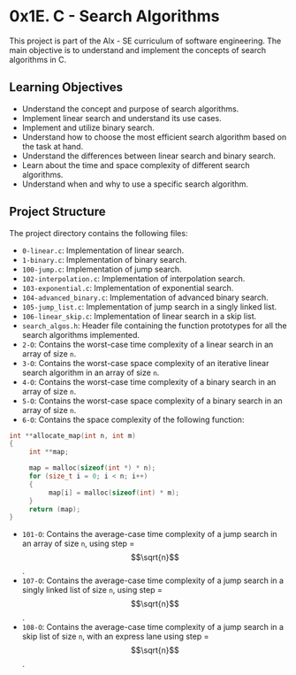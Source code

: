 # 0x1E. C - Search Algorithms

This project is part of the Alx - SE curriculum of software engineering. The main objective is to understand and implement the concepts of search algorithms in C.

## Learning Objectives

- Understand the concept and purpose of search algorithms.
- Implement linear search and understand its use cases.
- Implement and utilize binary search.
- Understand how to choose the most efficient search algorithm based on the task at hand.
- Understand the differences between linear search and binary search.
- Learn about the time and space complexity of different search algorithms.
- Understand when and why to use a specific search algorithm.

## Project Structure

The project directory contains the following files:

- `0-linear.c`: Implementation of linear search.
- `1-binary.c`: Implementation of binary search.
- `100-jump.c`: Implementation of jump search.
- `102-interpolation.c`: Implementation of interpolation search.
- `103-exponential.c`: Implementation of exponential search.
- `104-advanced_binary.c`: Implementation of advanced binary search.
- `105-jump_list.c`: Implementation of jump search in a singly linked list.
- `106-linear_skip.c`: Implementation of linear search in a skip list.
- `search_algos.h`: Header file containing the function prototypes for all the search algorithms implemented.
- `2-O`: Contains the worst-case time complexity of a linear search in an array of size `n`.
- `3-O`: Contains the worst-case space complexity of an iterative linear search algorithm in an array of size `n`.
- `4-O`: Contains the worst-case time complexity of a binary search in an array of size `n`.
- `5-O`: Contains the worst-case space complexity of a binary search in an array of size `n`.
- `6-O`: Contains the space complexity of the following function:

```c
int **allocate_map(int n, int m)
{
     int **map;

     map = malloc(sizeof(int *) * n);
     for (size_t i = 0; i < n; i++)
     {
          map[i] = malloc(sizeof(int) * m);
     }
     return (map);
}
```

- `101-O`: Contains the average-case time complexity of a jump search in an array of size `n`, using step = $$\sqrt{n}$$.
- `107-O`: Contains the average-case time complexity of a jump search in a singly linked list of size `n`, using step = $$\sqrt{n}$$.
- `108-O`: Contains the average-case time complexity of a jump search in a skip list of size `n`, with an express lane using step = $$\sqrt{n}$$.
